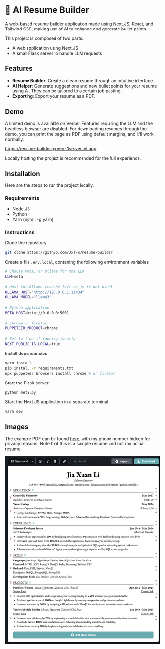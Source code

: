 # 📝 AI Resume Builder

A web-based resume builder application made using Next.JS, React, and Tailwind CSS, making use of AI to enhance and generate bullet points.

This project is composed of two parts:

-   A web application using Next.JS
-   A small Flask server to handle LLM requests

## Features

-   **Resume Builder**: Create a clean resume through an intuitive interface.
-   **AI Helper**: Generate suggestions and new bullet points for your resume using AI. They can be tailored to a certain job posting.
-   **Exporting**: Export your resume as a PDF.

## Demo

A limited demo is available on Vercel. Features requiring the LLM and the headless browser are disabled. For downloading resumes through the demo, you can print the page as PDF using default margins, and it'll work normally.

https://resume-builder-green-five.vercel.app

Locally hosting the project is recommended for the full experience.

## Installation

Here are the steps to run the project locally.

### Requirements

-   Node.JS
-   Python
-   Yarn (npm i -g yarn)

### Instructions

Clone the repository

```bash
git clone https://github.com/Jxl-s/resume-builder
```

Create a file `.env.local`, contaning the following environment variables

```bash
# Choose Meta, or Ollama for the LLM
LLM=meta

# Host for Ollama (can be left as is if not used)
OLLAMA_HOST="http://127.0.0.1:11434"
OLLAMA_MODEL="llama3"

# Python application
META_HOST=http://0.0.0.0:5001

# chrome or firefox
PUPPETEER_PRODUCT=chrome

# Set to true if running locally
NEXT_PUBLIC_IS_LOCAL=true
```

Install dependencies

```bash
yarn install
pip install -r requirements.txt
npx puppeteer browsers install chrome # or firefox
```

Start the Flask server

```bash
python meta.py
```

Start the Next.JS application in a separate terminal

```bash
yarn dev
```

## Images

The example PDF can be found [here](/assets/resume.pdf), with my phone number hidden for privacy reasons. Note that this is a sample resume and not my actual resume.

![Home Page](/assets/editor.png)
